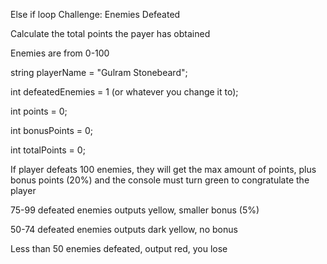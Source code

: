 Else if loop Challenge: Enemies Defeated 

Calculate the total points the payer has obtained

Enemies are from 0-100

string playerName = "Gulram Stonebeard";

int defeatedEnemies = 1 (or whatever you change it to);

int points = 0;

int bonusPoints = 0;

int totalPoints = 0;

If player defeats 100 enemies, they will get the max amount of points, plus bonus points (20%) and the console must turn green to congratulate the player

75-99 defeated enemies outputs yellow, smaller bonus (5%)

50-74 defeated enemies outputs dark yellow, no bonus

Less than 50 enemies defeated, output red, you lose

